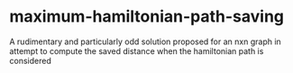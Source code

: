# maximum-hamiltonian-path-saving
A rudimentary and particularly odd solution proposed for an nxn graph in attempt to compute the saved distance when the hamiltonian path is considered
